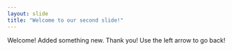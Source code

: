 ```yaml
---
layout: slide
title: "Welcome to our second slide!"
---
```

Welcome! Added something new.  Thank you!
Use the left arrow to go back!
